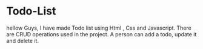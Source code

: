 # Todo-List
hellow Guys, I have made Todo list using Html , Css and Javascript. There are CRUD operations used in the project. A person can add a todo, update it and delete it.
